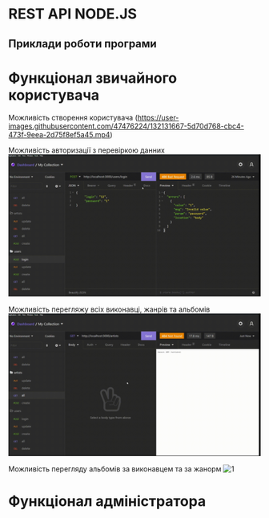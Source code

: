 
# REST API NODE.JS

## Приклади роботи програми

# Функціонал звичайного користувача
Можливість створення користувача
(https://user-images.githubusercontent.com/47476224/132131667-5d70d768-cbc4-473f-9eea-2d75f8ef5a45.mp4)

Можливість авторизації з перевіркою данних
![1](./media/2.gif)

Можливість перегляжу всіх виконавці, жанрів та альбомів
![1](./media/3.gif)

Можливість перегляду альбомів за виконавцем та за жанорм
![1](./media/4.gif)


# Функціонал адміністратора
